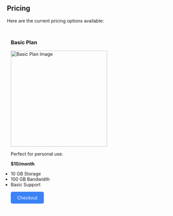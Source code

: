 <h2>Pricing</h2>
<p>Here are the current pricing options available:</p>

<ul style="border: 2px solid white; padding: 10px; border-radius: 5px;">
<h3>Basic Plan</h3>
<img src="https://example.com/basic-plan-image.jpg" alt="Basic Plan Image" width="300">
<p>Perfect for personal use.</p>
<p><strong>$10/month</strong></p>
    <li>10 GB Storage</li>
    <li>100 GB Bandwidth</li>
    <li>Basic Support</li>
<p>
    <a href="#" onclick="alert('Proceeding to Checkout')" style="display: inline-block; padding: 10px 20px; background-color: #3b82f6; color: white; text-align: center; text-decoration: none; border-radius: 5px;">Checkout</a>
</p>
</ul>
